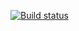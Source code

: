 [![Build status](https://ci.appveyor.com/api/projects/status/8y9ccrddw969fm2p?svg=true)](https://ci.appveyor.com/project/AnnaAksenova/card)